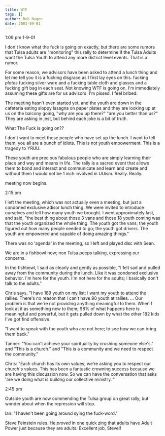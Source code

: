 ```yaml
---
title: WTF
tags: []
author: Rob Nugen
date: 2001-09-01
---
```


<p class=date>1:09 pm 1-9-01</p>

<p>I don't know what the fuck is going on exactly, but there are some rumors that Tulsa adults are "monitoring" this rally to determine if the Tulsa  Adults want the Tulsa Youth to attend any more district level events.  That is a rumor.</p>

<p>For some reason, we advisors have been asked to attend a lunch thing and let me tell you it is a fucking disgrace as I first lay eyes on this.  fucking <em>plates</em> fucking silver ware and a fucking table cloth and glasses and a fucking gift bag in each seat.
Not knowing WTF is going on, I'm immediately assuming these gifts are for us advisors.  I'm pissed.  I feel bribed.</p>

<p>The meeting hasn't even started yet, and the youth are down in the cafeteria eating sloppy lasagna on paper plates and they are looking up at us on the balcony going, "why are you up there?"  "are you better than us?"  They are asking in jest, but behind each joke is a bit of truth.</p>

<p>What The Fuck is going on??</p>

<p>I don't want to meet these people who have set up the lunch.  I want to tell them, you all are a bunch of idiots. This is not youth empowerment.  This is a tragedy to YRUU.</p> 

<p>These youth are precious fabulous people who are simply learning their place and way and means in life.  The rally is a sacred event that allows them to bond and interact and communicate and learn and create and without them I would not be 1 inch involved in UUism.  Really.  Really.</p>

<p>meeting now begins.</p>

<p class=date>2:15 pm</p>

<p>I left the meeting, which was not actually even a meeting, but just a condoned exclusive adisor lunch thing.  We were invited to introduce ourselves and tell how many youth we brought.  I went approximately last, and said, "the best thing about those 3 vans and those 18 youth coming was that the youth organized the whole thing.  The youth got the vans; the youth figured out how many people needed to go; the youth got drivers.  The youth are empowered and capable of doing amazing things."</p>

<p>There was no 'agenda' in the meeting, so I left and played disc with Sean.</p>

<p>We are in a fishbowl now; non Tulsa peeps talking, expressing our concerns.</p>

<p>In the fishbowl, I said as clearly and gently as possible, "I felt sad and pulled away from the community during the lunch.  Like it was condoned exclusive behavior.  I'm here for the youth.  I'm not here for the adults; I basically don't talk to the adults."</p>

<p>Chris says, "I have 189 youth on my list; I want my youth to attend the rallies.  There's no reason that I can't have 90 youth at rallies.  ...  Our problem is that we're not providing anything meaningful to them.   When I look at it as something new to them; 98% of what happens here is meaningful and powerful, but it gets pulled down by what the other 182 kids I've got find offensive.</p>

<p>"I want to speak with the youth who are not here; to see how we can bring them back."</p>

<p>Tanner: "You can't achieve your spirituality by crushing someone else's."  and "This is a church." and "This is a community and we need to respect the community."</p>

<p>Chris: "Each church has its own values; we're asking you to respect our church's values.   This has been a fantastic crowning success because we are having this discussion now.  So we can have the conversation that asks 'are we doing what is buildng our collective ministry.'"</p>

<p class=date>2:45 pm</p>

<p>Outside youth are now commending the Tulsa group on great rally, but wonder about when the repression will stop.</p>

<p>Ian: "I haven't been going around sying the fuck-word."</p>

<p>Steve Feinstein rules.  He <em>proved</em> in one quick zing that adults have Adult Power just because they are adults.  Excellent job, Steve!!</p>
